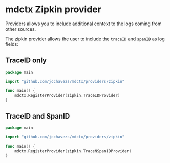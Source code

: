 # mdctx Zipkin provider

Providers allows you to include additional context to the logs coming from other
sources.

The zipkin provider allows the user to include the `traceID` and `spanID` as log
fields:

## TraceID only

```go
package main

import "github.com/jcchavezs/mdctx/providers/zipkin"

func main() {
	mdctx.RegisterProvider(zipkin.TraceIDProvider)
}
```

## TraceID and SpanID

```go
package main

import "github.com/jcchavezs/mdctx/providers/zipkin"

func main() {
	mdctx.RegisterProvider(zipkin.TraceNSpanIDProvider)
}
```
